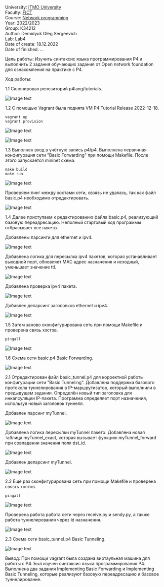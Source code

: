 University: [ITMO University](https://itmo.ru/ru/)  
Faculty: [FICT](https://fict.itmo.ru)    
Course: [Network programming](https://github.com/itmo-ict-faculty/network-programming)    
Year: 2022/2023  
Group: K34212  
Author: Demidyuk Oleg Sergeevich  
Lab: Lab4  
Date of create: 18.12.2022  
Date of finished: ...

Цель работы: Изучить синтаксис языка программирования P4 и выполнить 2 задания обучающих задания от Open network foundation для ознакомления на практике с P4.

Ход работы:

1.1 Склонирован репозиторий p4lang/tutorials.

![Image text](https://github.com/SilnoEnamored/2022_2023-network_programming-k34212-demidyuk_o_s/raw/main/lab4/screenshots/1.jpg)

1.2 С помощью Vagrant была поднята VM P4 Tutorial Release 2022-12-18.
```
vagrant up 
vagrant provision
```
![Image text](https://github.com/SilnoEnamored/2022_2023-network_programming-k34212-demidyuk_o_s/raw/main/lab4/screenshots/2.jpg)

![Image text](https://github.com/SilnoEnamored/2022_2023-network_programming-k34212-demidyuk_o_s/raw/main/lab4/screenshots/3.jpg)

1.3 Выполнен вход в учётную запись p4/p4. Выполнена первичная конфигурация сети "Basic Forwarding" при помощи Makefile. После этого запускается mininet схема.
```
make build
make run
```
![Image text](https://github.com/SilnoEnamored/2022_2023-network_programming-k34212-demidyuk_o_s/raw/main/lab4/screenshots/4.jpg)

Проверяем пинг между хостами сети, свзязь не удалась, так как файл basic.p4 необходимо отредактировать.

![Image text](https://github.com/SilnoEnamored/2022_2023-network_programming-k34212-demidyuk_o_s/raw/main/lab4/screenshots/5.jpg)

1.4 Далее приступаем к редактированию файла basic.p4, реализующий базовую переадресацию. Неполный стартовый код программы отбрасывает все пакеты.

Добавлены парсинги для ethernet и ipv4.

![Image text](https://github.com/SilnoEnamored/2022_2023-network_programming-k34212-demidyuk_o_s/raw/main/lab4/screenshots/6.jpg)
 
 Добавлена логика для пересылка ipv4 пакетов, которая устанавливает выходной порт, обновляет MAC адрес назначения и исходный, уменьшает значение ttl.
 
 ![Image text](https://github.com/SilnoEnamored/2022_2023-network_programming-k34212-demidyuk_o_s/raw/main/lab4/screenshots/7.jpg)
 
 Добавлена проверка ipv4 пакета. 
 
 ![Image text](https://github.com/SilnoEnamored/2022_2023-network_programming-k34212-demidyuk_o_s/raw/main/lab4/screenshots/8.jpg)
 
 Добавлен депарсинг заголовков ethernet и ipv4.
 
 ![Image text](https://github.com/SilnoEnamored/2022_2023-network_programming-k34212-demidyuk_o_s/raw/main/lab4/screenshots/9.jpg)
 
1.5 Затем заново сконфигурирована сеть при помощи Makefile и проверена связь хостов.
 ```
 pingall
 ```
 
 ![Image text](https://github.com/SilnoEnamored/2022_2023-network_programming-k34212-demidyuk_o_s/raw/main/lab4/screenshots/10.jpg)
 
 1.6 Схема сети basic.p4 Basic Forwarding.

 ![Image text](https://github.com/SilnoEnamored/2022_2023-network_programming-k34212-demidyuk_o_s/raw/main/lab4/screenshots/15.jpg)
 
 2.1 Отредактирован файл basic_tunnel.p4 для корректной работы конфигурации сети "Basic Tunneling". Добавлена поддержка базового протокола туннелирования в IP-маршрутизатор, который выполнили в предыдущем задании. Определён новый тип заголовка для инкапсуляции IP-пакета. Программа определяет порт назначения, используя новый заголовок туннеля.
 
 Добавлен парсинг myTunnel.
 
  ![Image text](https://github.com/SilnoEnamored/2022_2023-network_programming-k34212-demidyuk_o_s/raw/main/lab4/screenshots/11.jpg)
  
 Добавлена логика пересылки myTunnel пакето. Добавлена новая таблица myTunnel_exact, которая вызывает функцию myTunnel_forward при совпадении значения поля dst_id. 
  
  ![Image text](https://github.com/SilnoEnamored/2022_2023-network_programming-k34212-demidyuk_o_s/raw/main/lab4/screenshots/12.jpg)
  
  Добавлен депарсинг myTunnel.
  
  ![Image text](https://github.com/SilnoEnamored/2022_2023-network_programming-k34212-demidyuk_o_s/raw/main/lab4/screenshots/13.jpg)
  
 2.2 Ещё раз сконфигурирована сеть при помощи Makefile и проверена связть хостов.
 ```
 pingall
 ```
 ![Image text](https://github.com/SilnoEnamored/2022_2023-network_programming-k34212-demidyuk_o_s/raw/main/lab4/screenshots/14.jpg)
 
 Проверена работа работа сети через receive.py и sendy.py, а также работа туннелирования через id назначения.
 
 ![Image text](https://github.com/SilnoEnamored/2022_2023-network_programming-k34212-demidyuk_o_s/raw/main/lab4/screenshots/17.jpg)
 
 2.3 Схема сети basic_tunnel.p4 Basic Tunneling.
 
 ![Image text](https://github.com/SilnoEnamored/2022_2023-network_programming-k34212-demidyuk_o_s/raw/main/lab4/screenshots/16.jpg)
 
 Вывод:
 При помощи vagrant была создана виртаульная машина для работы с P4. Был изучен синтаксис языка программирования P4. Выполнена два задания  Implementing Basic Forwarding и  Implementing Basic Tunneling, которые реализуют базовую переадресацию и базовое туннелирование.
  
 
